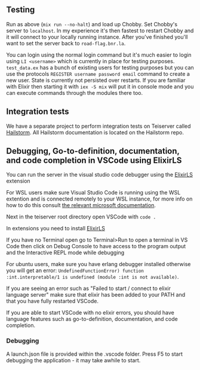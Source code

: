 ## Testing
Run as above (`mix run --no-halt`) and load up Chobby. Set Chobby's server to `localhost`. In my experience it's then fastest to restart Chobby and it will connect to your locally running instance. After you've finished you'll want to set the server back to `road-flag.bnr.la`.

You can login using the normal login command but it's much easier to login using `LI <username>` which is currently in place for testing purposes. `test_data.ex` has a bunch of existing users for testing purposes but you can use the protocols `REGISTER username password email` command to create a new user. State is currently not persisted over restarts. If you are familiar with Elixir then starting it with `iex -S mix` will put it in console mode and you can execute commands through the modules there too.

## Integration tests
We have a separate project to perform integration tests on Teiserver called [Hailstorm](https://github.com/beyond-all-reason/hailstorm). All Hailstorm documentation is located on the Hailstorm repo.

## Debugging, Go-to-definition, documentation, and code completion in VSCode using ElixirLS

You can run the server in the visual studio code debugger using the [ElixirLS](https://marketplace.visualstudio.com/items?itemName=JakeBecker.elixir-ls)  extension

For WSL users make sure Visual Studio Code is running using the WSL extention and is connected remotely to your WSL instance, for more info on how to do this consult [the relevant microsoft documentation](https://code.visualstudio.com/docs/remote/wsl).

Next in the teiserver root directory open VSCode with `code .`

In extensions you need to install [ElixirLS](https://marketplace.visualstudio.com/items?itemName=JakeBecker.elixir-ls)

If you have no Terminal open go to Terminal>Run to open a terminal in VS Code then click on Debug Console to have access to the program output and the Interactive REPL mode while debugging

For ubuntu users, make sure you have erlang debugger installed otherwise you will get an error: `UndefinedFunctionError) function :int.interpretable/1 is undefined (module :int is not available)`.

If you are seeing an error such as "Failed to start / connect to elixir language server" make sure that elixir has been added to your PATH and that you have fully restarted VSCode.

If you are able to start VSCode with no elixir errors, you should have language features such as go-to-definition, documentation, and code completion.

### Debugging

A launch.json file is provided within the .vscode folder. Press F5 to start debugging the application - it may take awhile to start.
